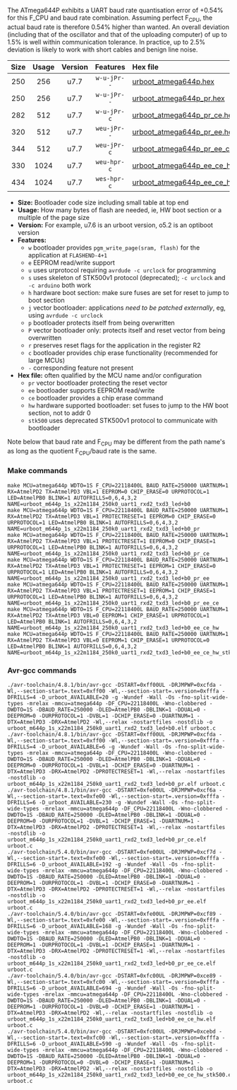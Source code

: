 The ATmega644P exhibits a UART baud rate quantisation error of +0.54% for this F_CPU and baud rate combination. Assuming perfect F<sub>CPU</sub>, the actual baud rate is therefore 0.54% higher than wanted. An overall deviation (including that of the oscillator and that of the uploading computer) of up to 1.5% is well within communication tolerance. In practice, up to 2.5% deviation is likely to work with short cables and benign line noise.

|Size|Usage|Version|Features|Hex file|
|:-:|:-:|:-:|:-:|:--|
|250|256|u7.7|`w-u-jPr--`|[urboot_atmega644p.hex](https://raw.githubusercontent.com/stefanrueger/urboot.hex/main/cores/mightycore/atmega644p/watchdog_1_s/external_oscillator/11059200_hz/125000_baud/uart1_rxd2_txd3/led%2Bb0/urboot_atmega644p.hex)|
|250|256|u7.7|`w-u-jPr--`|[urboot_atmega644p_pr.hex](https://raw.githubusercontent.com/stefanrueger/urboot.hex/main/cores/mightycore/atmega644p/watchdog_1_s/external_oscillator/11059200_hz/125000_baud/uart1_rxd2_txd3/led%2Bb0/urboot_atmega644p_pr.hex)|
|282|512|u7.7|`w-u-jPr-c`|[urboot_atmega644p_pr_ce.hex](https://raw.githubusercontent.com/stefanrueger/urboot.hex/main/cores/mightycore/atmega644p/watchdog_1_s/external_oscillator/11059200_hz/125000_baud/uart1_rxd2_txd3/led%2Bb0/urboot_atmega644p_pr_ce.hex)|
|320|512|u7.7|`weu-jPr--`|[urboot_atmega644p_pr_ee.hex](https://raw.githubusercontent.com/stefanrueger/urboot.hex/main/cores/mightycore/atmega644p/watchdog_1_s/external_oscillator/11059200_hz/125000_baud/uart1_rxd2_txd3/led%2Bb0/urboot_atmega644p_pr_ee.hex)|
|344|512|u7.7|`weu-jPr-c`|[urboot_atmega644p_pr_ee_ce.hex](https://raw.githubusercontent.com/stefanrueger/urboot.hex/main/cores/mightycore/atmega644p/watchdog_1_s/external_oscillator/11059200_hz/125000_baud/uart1_rxd2_txd3/led%2Bb0/urboot_atmega644p_pr_ee_ce.hex)|
|330|1024|u7.7|`weu-hpr-c`|[urboot_atmega644p_ee_ce_hw.hex](https://raw.githubusercontent.com/stefanrueger/urboot.hex/main/cores/mightycore/atmega644p/watchdog_1_s/external_oscillator/11059200_hz/125000_baud/uart1_rxd2_txd3/led%2Bb0/urboot_atmega644p_ee_ce_hw.hex)|
|434|1024|u7.7|`wes-hpr-c`|[urboot_atmega644p_ee_ce_hw_stk500.hex](https://raw.githubusercontent.com/stefanrueger/urboot.hex/main/cores/mightycore/atmega644p/watchdog_1_s/external_oscillator/11059200_hz/125000_baud/uart1_rxd2_txd3/led%2Bb0/urboot_atmega644p_ee_ce_hw_stk500.hex)|

- **Size:** Bootloader code size including small table at top end
- **Usage:** How many bytes of flash are needed, ie, HW boot section or a multiple of the page size
- **Version:** For example, u7.6 is an urboot version, o5.2 is an optiboot version
- **Features:**
  + `w` bootloader provides `pgm_write_page(sram, flash)` for the application at `FLASHEND-4+1`
  + `e` EEPROM read/write support
  + `u` uses urprotocol requiring `avrdude -c urclock` for programming
  + `s` uses skeleton of STK500v1 protocol (deprecated); `-c urclock` and `-c arduino` both work
  + `h` hardware boot section: make sure fuses are set for reset to jump to boot section
  + `j` vector bootloader: applications *need to be patched externally*, eg, using `avrdude -c urclock`
  + `p` bootloader protects itself from being overwritten
  + `P` vector bootloader only: protects itself and reset vector from being overwritten
  + `r` preserves reset flags for the application in the register R2
  + `c` bootloader provides chip erase functionality (recommended for large MCUs)
  + `-` corresponding feature not present
- **Hex file:** often qualified by the MCU name and/or configuration
  + `pr` vector bootloader protecting the reset vector
  + `ee` bootloader supports EEPROM read/write
  + `ce` bootloader provides a chip erase command
  + `hw` hardware supported bootloader: set fuses to jump to the HW boot section, not to addr 0
  + `stk500` uses deprecated STK500v1 protocol to communicate with bootloader


Note below that baud rate and F<sub>CPU</sub> may be different from the path name's as long as the quotient F<sub>CPU</sub>/baud rate is the same.

### Make commands
```
make MCU=atmega644p WDTO=1S F_CPU=22118400L BAUD_RATE=250000 UARTNUM=1 RX=AtmelPD2 TX=AtmelPD3 VBL=1 EEPROM=0 CHIP_ERASE=0 URPROTOCOL=1 LED=AtmelPB0 BLINK=1 AUTOFRILLS=0,6,4,3,2 NAME=urboot_m644p_1s_x22m1184_250k0_uart1_rxd2_txd3_led+b0
make MCU=atmega644p WDTO=1S F_CPU=22118400L BAUD_RATE=250000 UARTNUM=1 RX=AtmelPD2 TX=AtmelPD3 VBL=1 PROTECTRESET=1 EEPROM=0 CHIP_ERASE=0 URPROTOCOL=1 LED=AtmelPB0 BLINK=1 AUTOFRILLS=0,6,4,3,2 NAME=urboot_m644p_1s_x22m1184_250k0_uart1_rxd2_txd3_led+b0_pr
make MCU=atmega644p WDTO=1S F_CPU=22118400L BAUD_RATE=250000 UARTNUM=1 RX=AtmelPD2 TX=AtmelPD3 VBL=1 PROTECTRESET=1 EEPROM=0 CHIP_ERASE=1 URPROTOCOL=1 LED=AtmelPB0 BLINK=1 AUTOFRILLS=0,6,4,3,2 NAME=urboot_m644p_1s_x22m1184_250k0_uart1_rxd2_txd3_led+b0_pr_ce
make MCU=atmega644p WDTO=1S F_CPU=22118400L BAUD_RATE=250000 UARTNUM=1 RX=AtmelPD2 TX=AtmelPD3 VBL=1 PROTECTRESET=1 EEPROM=1 CHIP_ERASE=0 URPROTOCOL=1 LED=AtmelPB0 BLINK=1 AUTOFRILLS=0,6,4,3,2 NAME=urboot_m644p_1s_x22m1184_250k0_uart1_rxd2_txd3_led+b0_pr_ee
make MCU=atmega644p WDTO=1S F_CPU=22118400L BAUD_RATE=250000 UARTNUM=1 RX=AtmelPD2 TX=AtmelPD3 VBL=1 PROTECTRESET=1 EEPROM=1 CHIP_ERASE=1 URPROTOCOL=1 LED=AtmelPB0 BLINK=1 AUTOFRILLS=0,6,4,3,2 NAME=urboot_m644p_1s_x22m1184_250k0_uart1_rxd2_txd3_led+b0_pr_ee_ce
make MCU=atmega644p WDTO=1S F_CPU=22118400L BAUD_RATE=250000 UARTNUM=1 RX=AtmelPD2 TX=AtmelPD3 VBL=0 EEPROM=1 CHIP_ERASE=1 URPROTOCOL=1 LED=AtmelPB0 BLINK=1 AUTOFRILLS=0,6,4,3,2 NAME=urboot_m644p_1s_x22m1184_250k0_uart1_rxd2_txd3_led+b0_ee_ce_hw
make MCU=atmega644p WDTO=1S F_CPU=22118400L BAUD_RATE=250000 UARTNUM=1 RX=AtmelPD2 TX=AtmelPD3 VBL=0 EEPROM=1 CHIP_ERASE=1 URPROTOCOL=0 LED=AtmelPB0 BLINK=1 AUTOFRILLS=0,6,4,3,2 NAME=urboot_m644p_1s_x22m1184_250k0_uart1_rxd2_txd3_led+b0_ee_ce_hw_stk500
```

### Avr-gcc commands
```
./avr-toolchain/4.8.1/bin/avr-gcc -DSTART=0xff00UL -DRJMPWP=0xcfda -Wl,--section-start=.text=0xff00 -Wl,--section-start=.version=0xfffa -DFRILLS=4 -D_urboot_AVAILABLE=20 -g -Wundef -Wall -Os -fno-split-wide-types -mrelax -mmcu=atmega644p -DF_CPU=22118400L -Wno-clobbered -DWDTO=1S -DBAUD_RATE=250000 -DLED=AtmelPB0 -DBLINK=1 -DDUAL=0 -DEEPROM=0 -DURPROTOCOL=1 -DVBL=1 -DCHIP_ERASE=0 -DUARTNUM=1 -DTX=AtmelPD3 -DRX=AtmelPD2 -Wl,--relax -nostartfiles -nostdlib -o urboot_m644p_1s_x22m1184_250k0_uart1_rxd2_txd3_led+b0.elf urboot.c
./avr-toolchain/4.8.1/bin/avr-gcc -DSTART=0xff00UL -DRJMPWP=0xcfda -Wl,--section-start=.text=0xff00 -Wl,--section-start=.version=0xfffa -DFRILLS=4 -D_urboot_AVAILABLE=6 -g -Wundef -Wall -Os -fno-split-wide-types -mrelax -mmcu=atmega644p -DF_CPU=22118400L -Wno-clobbered -DWDTO=1S -DBAUD_RATE=250000 -DLED=AtmelPB0 -DBLINK=1 -DDUAL=0 -DEEPROM=0 -DURPROTOCOL=1 -DVBL=1 -DCHIP_ERASE=0 -DUARTNUM=1 -DTX=AtmelPD3 -DRX=AtmelPD2 -DPROTECTRESET=1 -Wl,--relax -nostartfiles -nostdlib -o urboot_m644p_1s_x22m1184_250k0_uart1_rxd2_txd3_led+b0_pr.elf urboot.c
./avr-toolchain/4.8.1/bin/avr-gcc -DSTART=0xfe00UL -DRJMPWP=0xcf6a -Wl,--section-start=.text=0xfe00 -Wl,--section-start=.version=0xfffa -DFRILLS=6 -D_urboot_AVAILABLE=230 -g -Wundef -Wall -Os -fno-split-wide-types -mrelax -mmcu=atmega644p -DF_CPU=22118400L -Wno-clobbered -DWDTO=1S -DBAUD_RATE=250000 -DLED=AtmelPB0 -DBLINK=1 -DDUAL=0 -DEEPROM=0 -DURPROTOCOL=1 -DVBL=1 -DCHIP_ERASE=1 -DUARTNUM=1 -DTX=AtmelPD3 -DRX=AtmelPD2 -DPROTECTRESET=1 -Wl,--relax -nostartfiles -nostdlib -o urboot_m644p_1s_x22m1184_250k0_uart1_rxd2_txd3_led+b0_pr_ce.elf urboot.c
./avr-toolchain/5.4.0/bin/avr-gcc -DSTART=0xfe00UL -DRJMPWP=0xcf7d -Wl,--section-start=.text=0xfe00 -Wl,--section-start=.version=0xfffa -DFRILLS=6 -D_urboot_AVAILABLE=192 -g -Wundef -Wall -Os -fno-split-wide-types -mrelax -mmcu=atmega644p -DF_CPU=22118400L -Wno-clobbered -DWDTO=1S -DBAUD_RATE=250000 -DLED=AtmelPB0 -DBLINK=1 -DDUAL=0 -DEEPROM=1 -DURPROTOCOL=1 -DVBL=1 -DCHIP_ERASE=0 -DUARTNUM=1 -DTX=AtmelPD3 -DRX=AtmelPD2 -DPROTECTRESET=1 -Wl,--relax -nostartfiles -nostdlib -o urboot_m644p_1s_x22m1184_250k0_uart1_rxd2_txd3_led+b0_pr_ee.elf urboot.c
./avr-toolchain/5.4.0/bin/avr-gcc -DSTART=0xfe00UL -DRJMPWP=0xcf89 -Wl,--section-start=.text=0xfe00 -Wl,--section-start=.version=0xfffa -DFRILLS=6 -D_urboot_AVAILABLE=168 -g -Wundef -Wall -Os -fno-split-wide-types -mrelax -mmcu=atmega644p -DF_CPU=22118400L -Wno-clobbered -DWDTO=1S -DBAUD_RATE=250000 -DLED=AtmelPB0 -DBLINK=1 -DDUAL=0 -DEEPROM=1 -DURPROTOCOL=1 -DVBL=1 -DCHIP_ERASE=1 -DUARTNUM=1 -DTX=AtmelPD3 -DRX=AtmelPD2 -DPROTECTRESET=1 -Wl,--relax -nostartfiles -nostdlib -o urboot_m644p_1s_x22m1184_250k0_uart1_rxd2_txd3_led+b0_pr_ee_ce.elf urboot.c
./avr-toolchain/5.4.0/bin/avr-gcc -DSTART=0xfc00UL -DRJMPWP=0xce89 -Wl,--section-start=.text=0xfc00 -Wl,--section-start=.version=0xfffa -DFRILLS=6 -D_urboot_AVAILABLE=694 -g -Wundef -Wall -Os -fno-split-wide-types -mrelax -mmcu=atmega644p -DF_CPU=22118400L -Wno-clobbered -DWDTO=1S -DBAUD_RATE=250000 -DLED=AtmelPB0 -DBLINK=1 -DDUAL=0 -DEEPROM=1 -DURPROTOCOL=1 -DVBL=0 -DCHIP_ERASE=1 -DUARTNUM=1 -DTX=AtmelPD3 -DRX=AtmelPD2 -Wl,--relax -nostartfiles -nostdlib -o urboot_m644p_1s_x22m1184_250k0_uart1_rxd2_txd3_led+b0_ee_ce_hw.elf urboot.c
./avr-toolchain/5.4.0/bin/avr-gcc -DSTART=0xfc00UL -DRJMPWP=0xcebd -Wl,--section-start=.text=0xfc00 -Wl,--section-start=.version=0xfffa -DFRILLS=6 -D_urboot_AVAILABLE=590 -g -Wundef -Wall -Os -fno-split-wide-types -mrelax -mmcu=atmega644p -DF_CPU=22118400L -Wno-clobbered -DWDTO=1S -DBAUD_RATE=250000 -DLED=AtmelPB0 -DBLINK=1 -DDUAL=0 -DEEPROM=1 -DURPROTOCOL=0 -DVBL=0 -DCHIP_ERASE=1 -DUARTNUM=1 -DTX=AtmelPD3 -DRX=AtmelPD2 -Wl,--relax -nostartfiles -nostdlib -o urboot_m644p_1s_x22m1184_250k0_uart1_rxd2_txd3_led+b0_ee_ce_hw_stk500.elf urboot.c
```

